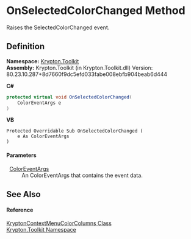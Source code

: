 # OnSelectedColorChanged Method


Raises the SelectedColorChanged event.



## Definition
**Namespace:** <a href="79d2eac2-21f4-54ff-7552-b20c33c30600.md">Krypton.Toolkit</a>  
**Assembly:** Krypton.Toolkit (in Krypton.Toolkit.dll) Version: 80.23.10.287+8d7660f9dc5efd033fabe008ebfb904beab6d444

**C#**
``` C#
protected virtual void OnSelectedColorChanged(
	ColorEventArgs e
)
```
**VB**
``` VB
Protected Overridable Sub OnSelectedColorChanged ( 
	e As ColorEventArgs
)
```



#### Parameters
<dl><dt>  <a href="600c154d-1459-20bc-7871-ba799847d8e8.md">ColorEventArgs</a></dt><dd>An ColorEventArgs that contains the event data.</dd></dl>

## See Also


#### Reference
<a href="a03f4fa5-4606-e969-136a-566429e6d5f7.md">KryptonContextMenuColorColumns Class</a>  
<a href="79d2eac2-21f4-54ff-7552-b20c33c30600.md">Krypton.Toolkit Namespace</a>  
